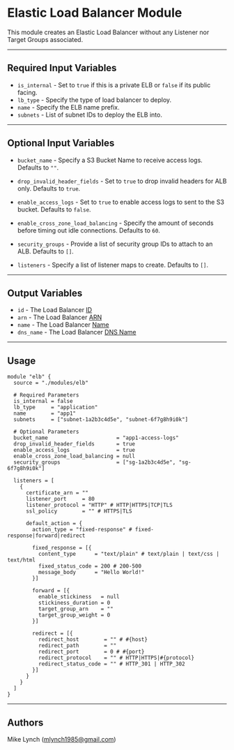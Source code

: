 # Elastic Load Balancer Module

This module creates an Elastic Load Balancer without any Listener nor Target Groups associated.

---

## Required Input Variables

- `is_internal` - Set to `true` if this is a private ELB or `false` if its public facing.
- `lb_type` - Specify the type of load balancer to deploy.
- `name` - Specify the ELB name prefix.
- `subnets` - List of subnet IDs to deploy the ELB into.

---

## Optional Input Variables

- `bucket_name` - Specify a S3 Bucket Name to receive access logs. Defaults to `""`.
- `drop_invalid_header_fields` - Set to `true` to drop invalid headers for ALB only. Defaults to `true`.
- `enable_access_logs` - Set to `true` to enable access logs to sent to the S3 bucket. Defaults to `false`.
- `enable_cross_zone_load_balancing` - Specify the amount of seconds before timing out idle connections. Defaults to `60`.
- `security_groups` - Provide a list of security group IDs to attach to an ALB. Defaults to `[]`.

- `listeners` - Specify a list of listener maps to create. Defaults to `[]`.

---

## Output Variables

- `id` - The Load Balancer [ID](https://registry.terraform.io/providers/hashicorp/aws/latest/docs/resources/lb#id)
- `arn` - The Load Balancer [ARN](https://registry.terraform.io/providers/hashicorp/aws/latest/docs/resources/lb#arn)
- `name` - The Load Balancer [Name](https://registry.terraform.io/providers/hashicorp/aws/latest/docs/resources/lb#name)
- `dns_name` - The Load Balancer [DNS Name](https://registry.terraform.io/providers/hashicorp/aws/latest/docs/resources/lb#dns_name)

---

## Usage

```hcl
module "elb" {
  source = "./modules/elb"

  # Required Parameters
  is_internal = false
  lb_type     = "application"
  name        = "app1"
  subnets     = ["subnet-1a2b3c4d5e", "subnet-6f7g8h9i0k"]

  # Optional Parameters
  bucket_name                      = "app1-access-logs"
  drop_invalid_header_fields       = true
  enable_access_logs               = true
  enable_cross_zone_load_balancing = null
  security_groups                  = ["sg-1a2b3c4d5e", "sg-6f7g8h9i0k"]

  listeners = [
    {
      certificate_arn = ""
      listener_port     = 80
      listener_protocol = "HTTP" # HTTP|HTTPS|TCP|TLS
      ssl_policy        = "" # HTTPS|TLS

      default_action = {
        action_type = "fixed-response" # fixed-response|forward|redirect

        fixed_response = [{
          content_type      = "text/plain" # text/plain | text/css | text/html
          fixed_status_code = 200 # 200-500
          message_body      = "Hello World!"
        }]

        forward = [{
          enable_stickiness   = null
          stickiness_duration = 0
          target_group_arn    = ""
          target_group_weight = 0
        }]

        redirect = [{
          redirect_host        = "" # #{host}
          redirect_path        = ""
          redirect_port        = 0 # #{port}
          redirect_protocol    = "" # HTTP|HTTPS|#{protocol}
          redirect_status_code = "" # HTTP_301 | HTTP_302
        }]
      }
    }
  ]
}
```

---

## Authors

Mike Lynch ([mlynch1985@gmail.com](mailto:mlynch1985@gmail.com))
